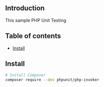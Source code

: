 ## Introduction
This sample PHP Unit Testing

## Table of contents

<!--ts-->
   * [Install](#install)
<!--te-->

## Install

```bash
# Install Composer
composer require --dev phpunit/php-invoker
```
